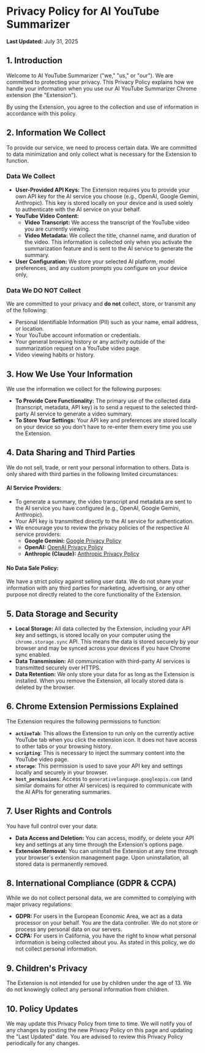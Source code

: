 # Privacy Policy for AI YouTube Summarizer

**Last Updated:** July 31, 2025

## 1. Introduction

Welcome to AI YouTube Summarizer ("we," "us," or "our"). We are committed to protecting your privacy. This Privacy Policy explains how we handle your information when you use our AI YouTube Summarizer Chrome extension (the "Extension").

By using the Extension, you agree to the collection and use of information in accordance with this policy.

## 2. Information We Collect

To provide our service, we need to process certain data. We are committed to data minimization and only collect what is necessary for the Extension to function.

### Data We Collect

- **User-Provided API Keys:** The Extension requires you to provide your own API key for the AI service you choose (e.g., OpenAI, Google Gemini, Anthropic). This key is stored locally on your device and is used solely to authenticate with the AI service on your behalf.
- **YouTube Video Content:**
  - **Video Transcript:** We access the transcript of the YouTube video you are currently viewing.
  - **Video Metadata:** We collect the title, channel name, and duration of the video.
    This information is collected only when you activate the summarization feature and is sent to the AI service to generate the summary.
- **User Configuration:** We store your selected AI platform, model preferences, and any custom prompts you configure on your device only,

### Data We DO NOT Collect

We are committed to your privacy and **do not** collect, store, or transmit any of the following:

- Personal Identifiable Information (PII) such as your name, email address, or location.
- Your YouTube account information or credentials.
- Your general browsing history or any activity outside of the summarization request on a YouTube video page.
- Video viewing habits or history.

## 3. How We Use Your Information

We use the information we collect for the following purposes:

- **To Provide Core Functionality:** The primary use of the collected data (transcript, metadata, API key) is to send a request to the selected third-party AI service to generate a video summary.
- **To Store Your Settings:** Your API key and preferences are stored locally on your device so you don't have to re-enter them every time you use the Extension.

## 4. Data Sharing and Third Parties

We do not sell, trade, or rent your personal information to others. Data is only shared with third parties in the following limited circumstances:

#### AI Service Providers:

- To generate a summary, the video transcript and metadata are sent to the AI service you have configured (e.g., OpenAI, Google Gemini, Anthropic).
- Your API key is transmitted directly to the AI service for authentication.
- We encourage you to review the privacy policies of the respective AI service providers:
  - **Google Gemini:** [Google Privacy Policy](https://policies.google.com/privacy)
  - **OpenAI:** [OpenAI Privacy Policy](https://openai.com/policies/privacy-policy)
  - **Anthropic (Claude):** [Anthropic Privacy Policy](https://www.anthropic.com/privacy)

#### No Data Sale Policy:

We have a strict policy against selling user data. We do not share your information with any third parties for marketing, advertising, or any other purpose not directly related to the core functionality of the Extension.

## 5. Data Storage and Security

- **Local Storage:** All data collected by the Extension, including your API key and settings, is stored locally on your computer using the `chrome.storage.sync` API. This means the data is stored securely by your browser and may be synced across your devices if you have Chrome sync enabled.
- **Data Transmission:** All communication with third-party AI services is transmitted securely over HTTPS.
- **Data Retention:** We only store your data for as long as the Extension is installed. When you remove the Extension, all locally stored data is deleted by the browser.

## 6. Chrome Extension Permissions Explained

The Extension requires the following permissions to function:

- **`activeTab`**: This allows the Extension to run only on the currently active YouTube tab when you click the extension icon. It does not have access to other tabs or your browsing history.
- **`scripting`**: This is necessary to inject the summary content into the YouTube video page.
- **`storage`**: This permission is used to save your API key and settings locally and securely in your browser.
- **`host_permissions`**: Access to `generativelanguage.googleapis.com` (and similar domains for other AI services) is required to communicate with the AI APIs for generating summaries.

## 7. User Rights and Controls

You have full control over your data:

- **Data Access and Deletion:** You can access, modify, or delete your API key and settings at any time through the Extension's options page.
- **Extension Removal:** You can uninstall the Extension at any time through your browser's extension management page. Upon uninstallation, all stored data is permanently removed.

## 8. International Compliance (GDPR & CCPA)

While we do not collect personal data, we are committed to complying with major privacy regulations:

- **GDPR:** For users in the European Economic Area, we act as a data processor on your behalf. You are the data controller. We do not store or process any personal data on our servers.
- **CCPA:** For users in California, you have the right to know what personal information is being collected about you. As stated in this policy, we do not collect personal information.

## 9. Children's Privacy

The Extension is not intended for use by children under the age of 13. We do not knowingly collect any personal information from children.

## 10. Policy Updates

We may update this Privacy Policy from time to time. We will notify you of any changes by posting the new Privacy Policy on this page and updating the "Last Updated" date. You are advised to review this Privacy Policy periodically for any changes.
